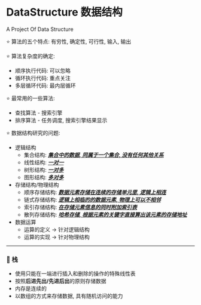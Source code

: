 # DataStructure 数据结构
A Project Of Data Structure


⭐ 算法的五个特点: 有穷性, 确定性, 可行性, 输入, 输出

⭐ 算法复杂度的确定:
- 顺序执行代码: 可以忽略
- 循环执行代码: 重点关注
- 多层循环代码: 最内层循环

⭐ 最常用的一些算法: 
- 查找算法 - 搜索引擎
- 排序算法 - 任务调度, 搜索引擎结果显示

⭐ 数据结构研究的问题:
- 逻辑结构
  + 集合结构: ***<u>集合中的数据, 同属于一个集合, 没有任何其他关系</u>***
  + 线性结构: ***<u>一对一</u>***
  + 树形结构: ***<u>一对多</u>***
  + 图形结构: ***<u>多对多</u>***
- 存储结构/物理结构
  + 顺序存储结构: ***<u>数据元素存储在连续的存储单元里, 逻辑上相连</u>***
  + 链式存储结构: ***<u>逻辑上相临的的数据元素, 物理上可以不相邻</u>***
  + 索引存储结构: ***<u>在存储元素信息的同时附加索引表</u>***
  + 散列存储结构: ***<u>哈希存储, 根据元素的关键字直接算出该元素的存储地址</u>***
- 数据运算
  + 运算的定义 -> 针对逻辑结构
  + 运算的实现 -> 针对物理结构

---
### 🎇 栈
- 使用只能在一端进行插入和删除的操作的特殊线性表
- 按照**后进先出/先进后出**的原则存储数据
- 内存是连续的
- 以数组的方式来存储数据, 具有随机访问的能力


